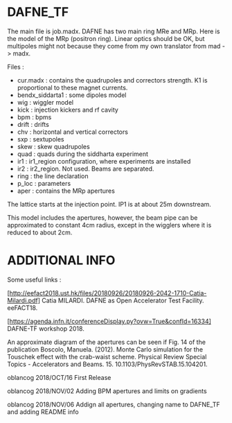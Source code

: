 DAFNE_TF
========

The main file is job.madx.
DAFNE has two main ring MRe and MRp. Here is the model of the MRp (positron ring).
Linear optics should be OK, but multipoles might not because they come from my
own translator from mad -> madx.

Files :
* cur.madx : contains the quadrupoles and correctors strength. K1 is proportional to these magnet currents.
* bendx_siddarta1 : some dipoles model
* wig   : wiggler model
* kick  : injection kickers and rf cavity
* bpm   : bpms
* drift : drifts
* chv   : horizontal and vertical correctors
* sxp   : sextupoles
* skew  : skew quadrupoles
* quad  : quads during the siddharta experiment
* ir1   : ir1_region configuration, where experiments are installed
* ir2   : ir2_region. Not used. Beams are separated.
* ring  : the line declaration
* p_loc : parameters
* aper  : contains the MRp apertures

The lattice starts at the injection point. IP1 is at about 25m downstream.

This model includes the apertures, however, the beam pipe can be approximated to constant 4cm radius, except in the wigglers where it is reduced to about 2cm.


# ADDITIONAL INFO
Some useful links :

[http://eefact2018.ust.hk/files/20180926/20180926-2042-1710-Catia-Milardi.pdf] Catia MILARDI. DAFNE as Open Accelerator Test Facility. eeFACT18.

[https://agenda.infn.it/conferenceDisplay.py?ovw=True&confId=16334] DAFNE-TF workshop 2018.

An approximate diagram of the apertures can be seen if Fig. 14 of the publication Boscolo, Manuela. (2012). Monte Carlo simulation for the Touschek effect with the crab-waist scheme. Physical Review Special Topics - Accelerators and Beams. 15. 10.1103/PhysRevSTAB.15.104201.

oblancog 2018/OCT/16 First Release

oblancog 2018/NOV/02 Adding BPM apertures and limits on gradients

oblancog 2018/NOV/06 Addign all apertures, changing name to DAFNE_TF and adding README info

